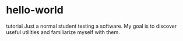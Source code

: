 # hello-world
tutorial
Just a normal student testing a software. My goal is to discover useful utilities and familiarize myself with them.
